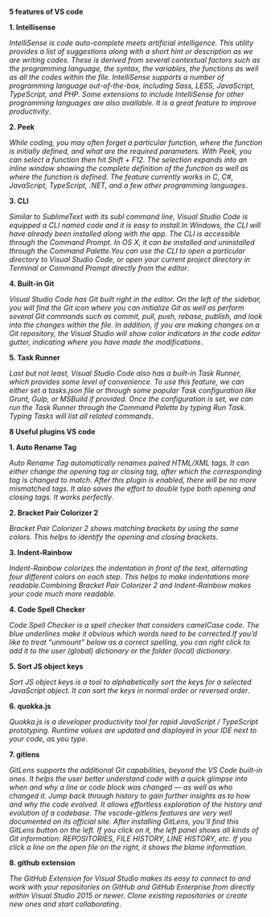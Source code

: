 **5 features of VS code**

**1. Intellisense**

_IntelliSense is code auto-complete meets artificial intelligence. This utility provides a list of suggestions along with a short hint or description as we are writing codes. These is derived from several contextual factors such as the programming language, the syntax, the variables, the functions as well as all the codes within the file. IntelliSense supports a number of programming language out-of-the-box, including Sass, LESS, JavaScript, TypeScript, and PHP. Some extensions to include IntelliSense for other programming languages are also available. It is a great feature to improve productivity_.

**2. Peek**

_While coding, you may often forget a particular function, where the function is initially defined, and what are the required parameters. With Peek, you can select a function then hit Shift + F12. The selection expands into an inline window showing the complete definition of the function as well as where the function is defined. The feature currently works in C, C#, JavaScript, TypeScript, .NET, and a few other programming languages_.

**3. CLI**

_Similar to SublimeText with its subl command line, Visual Studio Code is equipped a CLI named code and it is easy to install.In Windows, the CLI will have already been installed along with the app. The CLI is accessible through the Command Prompt. In OS X, it can be installed and uninstalled through the Command Palette.You can use the CLI to open a particular directory to Visual Studio Code, or open your current project directory in Terminal or Command Prompt directly from the editor_.

**4. Built-in Git**

_Visual Studio Code has Git built right in the editor. On the left of the sidebar, you will find the Git icon where you can initialize Git as well as perform several Git commands such as commit, pull, push, rebase, publish, and look into the changes within the file. In addition, if you are making changes on a Git repository, the Visual Studio will show color indicators in the code editor gutter, indicating where you have made the modifications_.

**5. Task Runner**

_Last but not least, Visual Studio Code also has a built-in Task Runner, which provides some level of convenience. To use this feature, we can either set a tasks.json file or through some popular Task configuration like Grunt, Gulp, or MSBuild if provided. Once the configuration is set, we can run the Task Runner through the Command Palette by typing Run Task. Typing Tasks will list all related commands_.

**8 Useful plugins VS code**

**1. Auto Rename Tag**

_Auto Rename Tag automatically renames paired HTML/XML tags. It can either change the opening tag or closing tag, after which the corresponding tag is changed to match. After this plugin is enabled, there will be no more mismatched tags. It also saves the effort to double type both opening and closing tags. It works perfectly_.

**2. Bracket Pair Colorizer 2**

_Bracket Pair Colorizer 2 shows matching brackets by using the same colors. This helps to identify the opening and closing brackets_.

**3. Indent-Rainbow**

_Indent-Rainbow colorizes the indentation in front of the text, alternating four different colors on each step. This helps to make indentations more readable.Combining Bracket Pair Colorizer 2 and Indent-Rainbow makes your code much more readable_.

**4. Code Spell Checker**

_Code Spell Checker is a spell checker that considers camelCase code. The blue underlines make it obvious which words need to be corrected.If you’d like to treat “unmount” below as a correct spelling, you can right click to add it to the user (global) dictionary or the folder (local) dictionary_.

**5. Sort JS object keys**

_Sort JS object keys is a tool to alphabetically sort the keys for a selected JavaScript object. It can sort the keys in normal order or reversed order_.

**6. quokka.js**

_Quokka.js is a developer productivity tool for rapid JavaScript / TypeScript prototyping. Runtime values are updated and displayed in your IDE next to your code, as you type_.

**7. gitlens**

_GitLens supports the additional Git capabilities, beyond the VS Code built-in ones. It helps the user better understand code with a quick glimpse into when and why a line or code block was changed — as well as who changed it. Jump back through history to gain further insights as to how and why the code evolved. It allows effortless exploration of the history and evolution of a codebase. The vscode-gitlens features are very well documented on its official site. After installing GitLens, you’ll find this GitLens button on the left. If you click on it, the left panel shows all kinds of Git information: REPOSITORIES, FILE HISTORY, LINE HISTORY, etc. If you click a line on the open file on the right, it shows the blame information_.

**8. github extension**

_The GitHub Extension for Visual Studio makes its easy to connect to and work with your repositories on GitHub and GitHub Enterprise from directly within Visual Studio 2015 or newer. Clone existing repositories or create new ones and start collaborating_.

